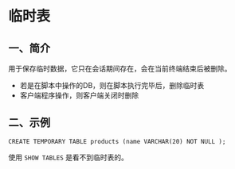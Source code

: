 # 临时表
## 一、简介
用于保存临时数据，它只在会话期间存在，会在当前终端结束后被删除。
* 若是在脚本中操作的DB，则在脚本执行完毕后，删除临时表
* 客户端程序操作，则客户端关闭时删除

## 二、示例
```
CREATE TEMPORARY TABLE products (name VARCHAR(20) NOT NULL );
```
使用 `SHOW TABLES` 是看不到临时表的。